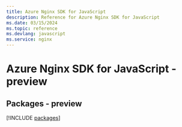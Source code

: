 ```yaml
---
title: Azure Nginx SDK for JavaScript
description: Reference for Azure Nginx SDK for JavaScript
ms.date: 03/15/2024
ms.topic: reference
ms.devlang: javascript
ms.service: nginx
---
```

# Azure Nginx SDK for JavaScript - preview
## Packages - preview
[!INCLUDE [packages](nginx-index.md)]